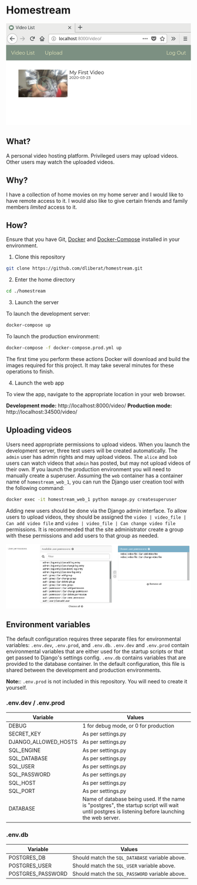# Homestream

![Homestream](./docs/01_video_list.png "Home Screen")

## What?

A personal video hosting platform. Privileged users may upload videos. Other users may watch the uploaded videos.

## Why?

I have a collection of home movies on my home server and I would like to have remote access to it. I would also like to give certain friends and family members _limited_ access to it.

## How?

Ensure that you have Git, [Docker](http://www.docker.com) and [Docker-Compose](https://docs.docker.com/compose/install/) installed in your environment.

1. Clone this repository

```bash
git clone https://github.com/dliberat/homestream.git
```

2. Enter the home directory

```bash
cd ./homestream
```

3. Launch the server

To launch the development server:

```bash
docker-compose up
```

To launch the production environment:

```bash
docker-compose -f docker-compose.prod.yml up
```

The first time you perform these actions Docker will download and build the images required for this project. It may take several minutes for these operations to finish.

4. Launch the web app

To view the app, navigate to the appropriate location in your web browser.

__Development mode:__ http://localhost:8000/video/
__Production mode:__ http://localhost:34500/video/

## Uploading videos

Users need appropriate permissions to upload videos. When you launch the development server, three test users will be created automatically. The `admin` user has admin rights and may upload videos. The `alice` and `bob` users can watch videos that `admin` has posted, but may not upload videos of their own. If you launch the production environment you will need to manually create a superuser. Assuming the `web` container has a container name of `homestream_web_1`, you can run the Django user creation tool with the following command:

```bash
docker exec -it homestream_web_1 python manage.py createsuperuser
```

Adding new users should be done via the Django admin interface. To allow users to upload videos, they should be assigned the `video | video_file | Can add video file` and `video | video_file | Can change video file` permissions. It is recommended that the site administrator create a group with these permissions and add users to that group as needed.

![Permissions](./docs/02_perms.png "Permissions")

## Environment variables

The default configuration requires three separate files for environmental variables: `.env.dev`, `.env.prod`, and `.env.db`.
`.env.dev` and `.env.prod` contain environmental variables that are either used for the startup scripts or that get passed to Django's settings config. `.env.db` contains variables that are provided to the database container. In the default configuration, this file is shared between the development and production environments.

__Note:__: `.env.prod` is not included in this repository. You will need to create it yourself.

### .env.dev / .env.prod
|Variable             | Values |
|---------------------|--------|
|DEBUG                | 1 for debug mode, or 0 for production |
|SECRET_KEY           | As per settings.py |
|DJANGO_ALLOWED_HOSTS | As per settings.py |
|SQL_ENGINE           | As per settings.py |
|SQL_DATABASE         | As per settings.py |
|SQL_USER             | As per settings.py |
|SQL_PASSWORD         | As per settings.py |
|SQL_HOST             | As per settings.py |
|SQL_PORT             | As per settings.py |
|DATABASE             | Name of database being used. If the name is "postgres", the startup script will wait until postgres is listening before launching the web server.|

### .env.db
| Variable         | Values                                           |
|------------------|--------------------------------------------------|
|POSTGRES_DB       | Should match the `SQL_DATABASE` variable above.  |
|POSTGRES_USER     | Should match the `SQL_USER` variable above.      |
|POSTGRES_PASSWORD | Should match the `SQL_PASSWORD` variable above.  |
